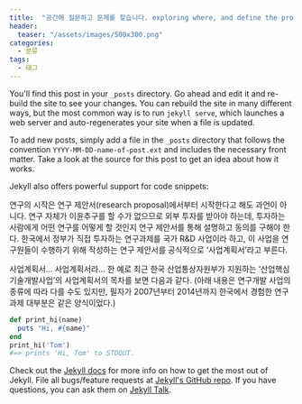 ```yaml
---
title:  "공간에 질문하고 문제를 찾습니다. exploring where, and define the problem."
header:
  teaser: "/assets/images/500x300.png"
categories: 
  - 분류
tags:
  - 태그
---
```


You'll find this post in your `_posts` directory. Go ahead and edit it and re-build the site to see your changes. You can rebuild the site in many different ways, but the most common way is to run `jekyll serve`, which launches a web server and auto-regenerates your site when a file is updated.

To add new posts, simply add a file in the `_posts` directory that follows the convention `YYYY-MM-DD-name-of-post.ext` and includes the necessary front matter. Take a look at the source for this post to get an idea about how it works.

Jekyll also offers powerful support for code snippets:

연구의 시작은 연구 제안서(research proposal)에서부터 시작한다고 해도 과언이 아니다. 연구 자체가 이윤추구를 할 수가 없으므로 외부 투자를 받아야 하는데, 투자하는 사람에게 어떤 연구를 어떻게 할 것인지 연구 제안서를 통해 설명하고 동의를 구해야 한다. 한국에서 정부가 직접 투자하는 연구과제를 국가 R&D 사업이라 하고, 이 사업을 연구원들이 수행하기 위해 작성하는 연구 제안서를 공식적으로 ‘사업계획서’라고 부른다.

사업계획서… 사업계획서라… 한 예로 최근 한국 산업통상자원부가 지원하는 ‘산업핵심기술개발사업’의 사업계획서의 목차를 보면 다음과 같다. (아래 내용은 연구개발 사업의 종류에 따라 다를 수도 있지만, 필자가 2007년부터 2014년까지 한국에서 경험한 연구과제 대부분은 같은 양식이었다.)

```ruby
def print_hi(name)
  puts "Hi, #{name}"
end
print_hi('Tom')
#=> prints 'Hi, Tom' to STDOUT.
```

Check out the [Jekyll docs][jekyll-docs] for more info on how to get the most out of Jekyll. File all bugs/feature requests at [Jekyll's GitHub repo][jekyll-gh]. If you have questions, you can ask them on [Jekyll Talk][jekyll-talk].

[jekyll-docs]: http://jekyllrb.com/docs/home
[jekyll-gh]:   https://github.com/jekyll/jekyll
[jekyll-talk]: https://talk.jekyllrb.com/